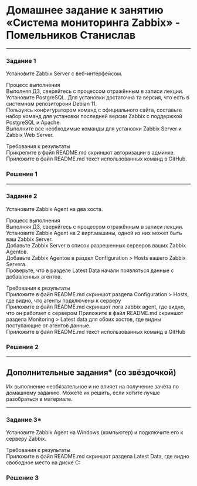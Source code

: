 # Домашнее задание к занятию «Система мониторинга Zabbix» - Помельников Станислав


---

### Задание 1

Установите Zabbix Server с веб-интерфейсом.  

Процесс выполнения  
Выполняя ДЗ, сверяйтесь с процессом отражённым в записи лекции.  
Установите PostgreSQL. Для установки достаточна та версия, что есть в системном репозитороии Debian 11.  
Пользуясь конфигуратором команд с официального сайта, составьте набор команд для установки последней версии Zabbix с поддержкой PostgreSQL и Apache.  
Выполните все необходимые команды для установки Zabbix Server и Zabbix Web Server.  

Требования к результаты  
Прикрепите в файл README.md скриншот авторизации в админке.  
Приложите в файл README.md текст использованных команд в GitHub.  

### Решение 1


---

### Задание 2

Установите Zabbix Agent на два хоста.  

Процесс выполнения  
Выполняя ДЗ, сверяйтесь с процессом отражённым в записи лекции.  
Установите Zabbix Agent на 2 вирт.машины, одной из них может быть ваш Zabbix Server.  
Добавьте Zabbix Server в список разрешенных серверов ваших Zabbix Agentов.  
Добавьте Zabbix Agentов в раздел Configuration > Hosts вашего Zabbix Servera.  
Проверьте, что в разделе Latest Data начали появляться данные с добавленных агентов.  

Требования к результаты  
Приложите в файл README.md скриншот раздела Configuration > Hosts, где видно, что агенты подключены к серверу  
Приложите в файл README.md скриншот лога zabbix agent, где видно, что он работает с сервером 
Приложите в файл README.md скриншот раздела Monitoring > Latest data для обоих хостов, где видны поступающие от агентов данные.  
Приложите в файл README.md текст использованных команд в GitHub  


### Решение 2


---

## Дополнительные задания* (со звёздочкой)

Их выполнение необязательное и не влияет на получение зачёта по домашнему заданию. Можете их решить, если хотите лучше разобраться в материале.

---
### Задание 3*

Установите Zabbix Agent на Windows (компьютер) и подключите его к серверу Zabbix.  

Требования к результаты  
Приложите в файл README.md скриншот раздела Latest Data, где видно свободное место на диске C:  

### Решение 3

